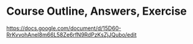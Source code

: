 # Course Outline, Answers, Exercise
https://docs.google.com/document/d/15D60-RrKvvohAneI8m66L58Ze6rfN9RdPzKsZjJQubo/edit
